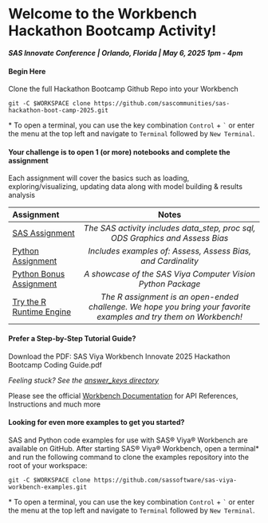 # Welcome to the Workbench Hackathon Bootcamp Activity!
<b><em>SAS Innovate Conference | Orlando, Florida | May 6, 2025 1pm - 4pm </em></b>

#### Begin Here 
Clone the full Hackathon Bootcamp Github Repo into your Workbench

    git -C $WORKSPACE clone https://github.com/sascommunities/sas-hackathon-boot-camp-2025.git

\* To open a terminal, you can use the key combination `Control` + `` ` `` or enter the menu at the top left and navigate to `Terminal` followed by `New Terminal`.

#### Your challenge is to open 1 (or more) notebooks and complete the assignment

Each assignment will cover the basics such as loading, exploring/visualizing, updating data along with model building & results analysis


| Assignment              | Notes| 
| :---------------- | :------: | 
| [SAS Assignment](https://github.com/sascommunities/sas-hackathon-boot-camp-2025/blob/main/workbench/assignments/workbench_innovate_hackathon.sasnb)|   <em>The SAS activity includes data_step, proc sql, ODS Graphics and Assess Bias </em>  | 
| [Python Assignment](https://github.com/sascommunities/sas-hackathon-boot-camp-2025/blob/main/workbench/assignments/workbench_innovate_hackathon_python.ipynb)    |  <em>Includes examples of: Assess, Assess Bias, and Cardinality  </em> | 
| [Python Bonus Assignment](https://github.com/sascommunities/sas-hackathon-boot-camp-2025/blob/main/workbench/assignments/workbench_innovate_hackathon_python_bonus_assignment.ipynb) |  <em>A showcase of the SAS Viya Computer Vision Python Package   </em>|
| [Try the R Runtime Engine](https://github.com/sascommunities/sas-hackathon-boot-camp-2025/blob/main/workbench/assignments/workbench_innovate_hackathon_r.ipynb) |  <em>The R assignment is an open-ended challenge. We hope you bring your favorite examples and try them on Workbench!   </em>|





#### Prefer a Step-by-Step Tutorial Guide?
Download the PDF: SAS Viya Workbench Innovate 2025 Hackathon Bootcamp Coding Guide.pdf 

<em>Feeling stuck? See the [answer_keys directory](https://github.com/sascommunities/sas-hackathon-boot-camp-2025/tree/main/workbench/assignments/answer_keys)</em>

Please see the official [Workbench Documentation](https://go.documentation.sas.com/doc/en/workbenchcdc/v_001/workbenchwlcm/home.htm?fromDefault=) for API References, Instructions and much more


#### Looking for even more examples to get you started?

SAS and Python code examples for use with SAS® Viya® Workbench are available on GitHub. After starting SAS® Viya® Workbench, open a terminal* and run the following command to clone the examples repository into the root of your workspace:

    git -C $WORKSPACE clone https://github.com/sassoftware/sas-viya-workbench-examples.git

\* To open a terminal, you can use the key combination `Control` + `` ` `` or enter the menu at the top left and navigate to `Terminal` followed by `New Terminal`.
